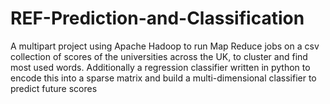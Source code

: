 # REF-Prediction-and-Classification
A multipart project using Apache Hadoop to run Map Reduce jobs on a csv collection of scores of the universities across the UK, to cluster and find most used words. Additionally a regression classifier written in python to encode this into a sparse matrix and build a multi-dimensional classifier to predict future scores
